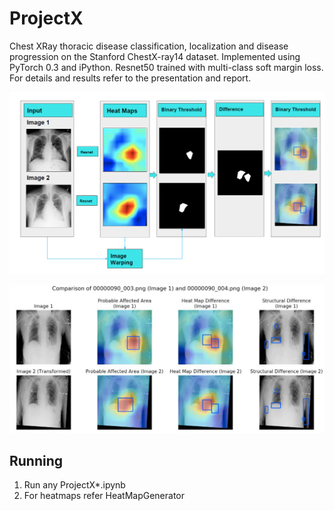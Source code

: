 # ProjectX

Chest XRay thoracic disease classification, localization and disease progression on the Stanford ChestX-ray14 dataset. Implemented using PyTorch 0.3 and iPython. 
Resnet50 trained with multi-class soft margin loss. For details and results refer to the presentation and report. 

![](figs/hm1.png)

![](figs/hm2.png)

## Running

1. Run any ProjectX*.ipynb
2. For heatmaps refer HeatMapGenerator



